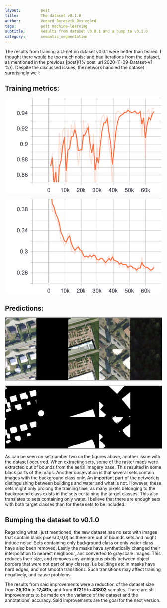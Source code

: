 ```yaml
---
layout:     	post
title:     		The dataset v0.1.0
author:     	Vegard Bergsvik Øvstegård
tags:           post machine-learning 
subtitle:    	Results from dataset v0.0.1 and a bump to v0.1.0
category:       semantic_segmentation
---
```

The results from training a U-net on dataset v0.0.1 were better than feared.
I thought there would be too much noise and bad iterations from the dataset, as mentioned in the
previous [post]({% post_url 2020-11-09-Dataset-V1 %}). Despite the discussed issues, the network handled the dataset surprisingly well:

## Training metrics:

![**F1 score from validation**](/img/val_f1.svg)

![**Loss from validation**](/img/val_loss.svg)

## Predictions:

![**Orthophotos with predicted buildings from the test set.**](/img/resultsv001.png)

![**Ground truth with predictions from the test set.**](/img/resultsv001_2.png)

As can be seen on set number two on the figures above, another issue with the dataset occurred.
When extracting sets, some of the raster maps were extracted out of bounds from the aerial imagery
base. This resulted in some black parts of the maps. Another observation is that several sets
contain images with the background class only. An important part of the network is distinguishing between buildings and water and what is not.
However, these sets might only prolong the training time, as many pixels belonging to the background class exists in the sets containing the
target classes. This also translates to sets containing only water. I believe that there are enough
sets with both target classes than for these sets to be included.

## Bumping the dataset to v0.1.0
Regarding what i just mentioned, the new dataset has no sets with images that contain black pixels(0,0,0) as these are out of bounds sets and might induce noise.
Sets containing only background class or only water class have also been removed. Lastly the masks have synthetically changed their interpolation to nearest neighbour, and 
converted to grayscale images. This reduces their size, and removes any ambiguous pixels between object borders that were not part of any classes.
I.e buildings etc in masks have hard edges, and not smooth transitions. Such transitions may affect
training negatively, and cause problems.

The results from said improvements were a reduction of the dataset size from **25,1Gb** to **17,4Gb**, and from **67219** to **43802** samples. There are still improvements to be made on the variance of the dataset and the annotations' accuracy. Said improvements are the goal for the next version.
